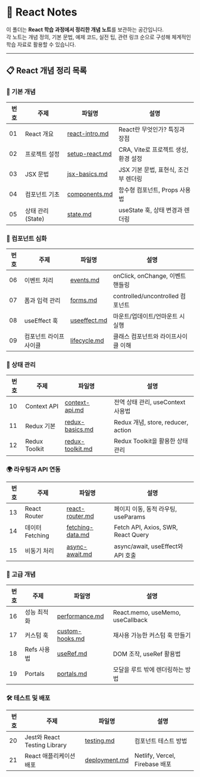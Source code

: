 # 📖 React Notes

이 폴더는 **React 학습 과정에서 정리한 개념 노트**를 보관하는 공간입니다.  
각 노트는 개념 정의, 기본 문법, 예제 코드, 실전 팁, 관련 링크 순으로 구성해 체계적인 학습 자료로 활용할 수 있습니다.

---

## 📋 React 개념 정리 목록

### 📌 기본 개념
| 번호 | 주제 | 파일명 | 설명 |
|---|---|---|---|
| 01 | React 개요 | [react-intro.md](./react-intro.md) | React란 무엇인가? 특징과 장점 |
| 02 | 프로젝트 설정 | [setup-react.md](./setup-react.md) | CRA, Vite로 프로젝트 생성, 환경 설정 |
| 03 | JSX 문법 | [jsx-basics.md](./jsx-basics.md) | JSX 기본 문법, 표현식, 조건부 렌더링 |
| 04 | 컴포넌트 기초 | [components.md](./components.md) | 함수형 컴포넌트, Props 사용법 |
| 05 | 상태 관리 (State) | [state.md](./state.md) | useState 훅, 상태 변경과 렌더링 |

### 🎯 컴포넌트 심화
| 번호 | 주제 | 파일명 | 설명 |
|---|---|---|---|
| 06 | 이벤트 처리 | [events.md](./events.md) | onClick, onChange, 이벤트 핸들링 |
| 07 | 폼과 입력 관리 | [forms.md](./forms.md) | controlled/uncontrolled 컴포넌트 |
| 08 | useEffect 훅 | [useeffect.md](./useeffect.md) | 마운트/업데이트/언마운트 시 실행 |
| 09 | 컴포넌트 라이프사이클 | [lifecycle.md](./lifecycle.md) | 클래스 컴포넌트와 라이프사이클 이해 |

### 🔄 상태 관리
| 번호 | 주제 | 파일명 | 설명 |
|---|---|---|---|
| 10 | Context API | [context-api.md](./context-api.md) | 전역 상태 관리, useContext 사용법 |
| 11 | Redux 기본 | [redux-basics.md](./redux-basics.md) | Redux 개념, store, reducer, action |
| 12 | Redux Toolkit | [redux-toolkit.md](./redux-toolkit.md) | Redux Toolkit을 활용한 상태 관리 |

### 🌍 라우팅과 API 연동
| 번호 | 주제 | 파일명 | 설명 |
|---|---|---|---|
| 13 | React Router | [react-router.md](./react-router.md) | 페이지 이동, 동적 라우팅, useParams |
| 14 | 데이터 Fetching | [fetching-data.md](./fetching-data.md) | Fetch API, Axios, SWR, React Query |
| 15 | 비동기 처리 | [async-await.md](./async-await.md) | async/await, useEffect와 API 호출 |

### 🚀 고급 개념
| 번호 | 주제 | 파일명 | 설명 |
|---|---|---|---|
| 16 | 성능 최적화 | [performance.md](./performance.md) | React.memo, useMemo, useCallback |
| 17 | 커스텀 훅 | [custom-hooks.md](./custom-hooks.md) | 재사용 가능한 커스텀 훅 만들기 |
| 18 | Refs 사용법 | [useRef.md](./useRef.md) | DOM 조작, useRef 활용법 |
| 19 | Portals | [portals.md](./portals.md) | 모달을 루트 밖에 렌더링하는 방법 |

### 🛠️ 테스트 및 배포
| 번호 | 주제 | 파일명 | 설명 |
|---|---|---|---|
| 20 | Jest와 React Testing Library | [testing.md](./testing.md) | 컴포넌트 테스트 방법 |
| 21 | React 애플리케이션 배포 | [deployment.md](./deployment.md) | Netlify, Vercel, Firebase 배포 | 
